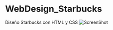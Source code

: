# WebDesign_Starbucks
Diseño Starbucks con HTML y CSS
![ScreenShot](https://raw.github.com/Gamas-G/WebDesign_Starbucks/master/img/Screen.png)
